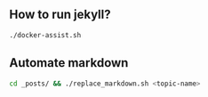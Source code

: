 ## How to run jekyll?
```bash
./docker-assist.sh
```

## Automate markdown
```bash
cd _posts/ && ./replace_markdown.sh <topic-name>
```